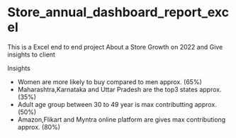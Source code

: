 # Store_annual_dashboard_report_excel
This is a Excel end to end project
About a Store Growth on 2022
and Give insights to client

Insights
* Women are more likely to buy compared to men approx. (65%)
* Maharashtra,Karnataka and Uttar Pradesh are the top3 states approx. (35%)
* Adult age group between 30 to 49 year is max contributting approx. (50%)
* Amazon,Flikart and Myntra online platform are gives max contributiong approx. (80%)
